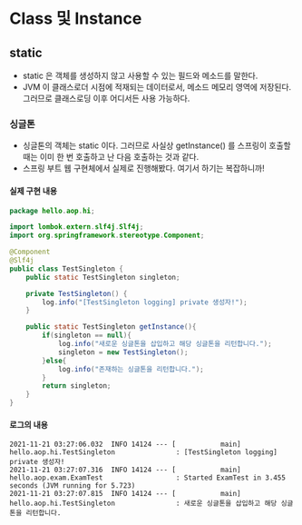 # Class 및 Instance
## static
- static 은 객체를 생성하지 않고 사용할 수 있는 필드와 메소드를 말한다.
- JVM 이 클래스로더 시점에 적재되는 데이터로서, 메소드 메모리 영역에 저장된다. 그러므로 클래스로딩 이후 어디서든 사용 가능하다. 

### 싱글톤
- 싱글톤의 객체는 static 이다. 그러므로 사실상 getInstance() 를 스프링이 호출할 때는 이미 한 번 호출하고 난 다음 호출하는 것과 같다.
- 스프링 부트 웹 구현체에서 실제로 진행해봤다. 여기서 하기는 복잡하니까!

#### 실제 구현 내용
```java
package hello.aop.hi;

import lombok.extern.slf4j.Slf4j;
import org.springframework.stereotype.Component;

@Component
@Slf4j
public class TestSingleton {
    public static TestSingleton singleton;

    private TestSingleton() {
        log.info("[TestSingleton logging] private 생성자!");
    }

    public static TestSingleton getInstance(){
        if(singleton == null){
            log.info("새로운 싱글톤을 삽입하고 해당 싱글톤을 리턴합니다.");
            singleton = new TestSingleton();
        }else{
            log.info("존재하는 싱글톤을 리턴합니다.");
        }
        return singleton;
    }
}

```

#### 로그의 내용
```text
2021-11-21 03:27:06.032  INFO 14124 --- [           main] hello.aop.hi.TestSingleton               : [TestSingleton logging] private 생성자!
2021-11-21 03:27:07.316  INFO 14124 --- [           main] hello.aop.exam.ExamTest                  : Started ExamTest in 3.455 seconds (JVM running for 5.723)
2021-11-21 03:27:07.815  INFO 14124 --- [           main] hello.aop.hi.TestSingleton               : 새로운 싱글톤을 삽입하고 해당 싱글톤을 리턴합니다.
```